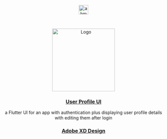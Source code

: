 <p align="center">
<a href="https://linkedin.com/in/ahmedhalbas" target="blank"><img align="center" src="https://cdn.jsdelivr.net/npm/simple-icons@3.0.1/icons/linkedin.svg" alt="ahmedhalbas" height="30" width="30" /></a>
</p>




<!-- PROJECT LOGO -->
<br />
<p align="center">
  <a href="https://drive.google.com/file/d/1zg7ibVe0xPHM5zBMKl9qSatAweesPZkz/view?usp=sharing">
    <img src="https://icon-library.com/images/my-profile-icon/my-profile-icon-10.jpg" alt="Logo" width="200" height="200">
  </a>

<a href="https://drive.google.com/file/d/1zg7ibVe0xPHM5zBMKl9qSatAweesPZkz/view?usp=sharing">
   <h3 align="center">User Profile UI</h3>
  </a>


  <p align="center">
   a Flutter UI for an app with authentication plus displaying user profile details with editing them after login



   <a href="https://xd.adobe.com/view/16a9ab18-1c10-4a05-b93a-622aa44fe681-43fa/grid/">
   <h3 align="center">Adobe XD Design </h3>
  </a>
   
  </p>
  

</p>










